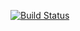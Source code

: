 [![Build Status](https://travis-ci.org/randallmorey/restify-auth-boilerplate.svg?branch=feature-models)](https://travis-ci.org/randallmorey/restify-auth-boilerplate)
